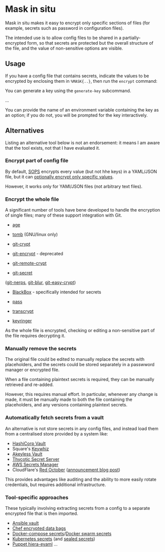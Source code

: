 # Mask in situ

Mask in situ makes it easy to encrypt only specific sections of files (for example, secrets such as password in configuration files).

The intended use is to allow config files to be shared in a partially-encrypted form, so that secrets are protected but the overall structure of the file, and the value of non-sensitive options are visible.

## Usage

If you have a config file that contains secrets, indicate the values to be encrypted by enclosing them in `%MASK{..}`, then run the `encrypt` command:

You can generate a key using the `generate-key` subcommand.

...

You can provide the name of an environment variable containing the key as an option; if you do not, you will be prompted for the key interactively.


## Alternatives

Listing an alternative tool below is not an endorsement: it means I am aware that the tool exists, not that I have evaluated it.

### Encrypt part of config file

By default, [SOPS](https://github.com/mozilla/sops) encrypts every value (but not hhe keys) in a YAML/JSON file, but it can [optionally encrypt only specific values](https://github.com/mozilla/sops#encrypting-only-parts-of-a-file).

However, it works only for YAMl/JSON files (not arbitrary text files).

### Encrypt the whole file

A significant number of tools have bene developed to handle the encryption of single files; many of these support integration with Git.

* [age](https://github.com/FiloSottile/age)
* [tomb](https://www.dyne.org/software/tomb/) (GNU/linux only)

* [git-crypt](https://github.com/AGWA/git-crypt)
* [git-encrypt](https://github.com/shadowhand/git-encrypt) - deprecated
* [git-remote-crypt](https://github.com/spwhitton/git-remote-gcrypt)
* [git-secret](https://github.com/sobolevn/git-secret)
  

([git-nerps](https://github.com/mk-fg/git-nerps), [git-blur](https://github.com/acasajus/git-blur), [git-easy-crypt](https://github.com/taojy123/git-easy-crypt))
  
* [BlackBox](https://github.com/StackExchange/blackbox) - specifically intended for secrets

* [pass](https://www.passwordstore.org/)
* [transcrypt](https://github.com/elasticdog/transcrypt)
* [keyringer](https://keyringer.pw/)

As the whole file is encrypted, checking or editing a non-sensitive part of the file requires decrypting it.


### Manually remove the secrets

The original file could be edited to manually replace the secrets with placeholders, and the secrets could be stored separately in a passwword manager or encrypted file.

When a file containing plaintext secrets is required, they can be manually retrieved and re-added.

However, this requires manual effort.
In particular, whenever any change is made, it must be manually made to both the file containing the placeholders, and any versions containing plaintext secrets.


### Automatically fetch secrets from a vault

An alternative is not store secrets in any config files, and instead load them from a centralised store provided by a system like:

* [HashiCorp Vault](https://www.vaultproject.io/)
* Square's [Keywhiz](https://square.github.io/keywhiz/)
* [Akeyless Vault](https://www.akeyless.io/)
* [Thycotic Secret Server](https://thycotic.com/products/secret-server/)
* [AWS Secrets Manager](https://aws.amazon.com/secrets-manager/)
* CloudFlare's [Red October](https://github.com/cloudflare/redoctober) ([announcement blog post](https://blog.cloudflare.com/red-october-cloudflares-open-source-implementation-of-the-two-man-rule/))

This provides advantages like auditing and the ability to more easily rotate credentials, but requires additional infrastructure.


### Tool-specific approaches

These typically involving extracting secrets from a config to a separate encrypted file that is then imported.

* [Ansible vault](https://docs.ansible.com/ansible/latest/user_guide/vault.html)
* [Chef encrypted data bags](https://docs.chef.io/data_bags/#encrypt-a-data-bag-item)
* [Docker-compose secrets](https://docs.docker.com/compose/compose-file/compose-file-v3/#secrets)/[Docker swarm secrets](https://docs.docker.com/engine/swarm/secrets/)
* [Kubernetes secrets](https://kubernetes.io/docs/concepts/configuration/secret/) (and [sealed secrets](https://github.com/bitnami-labs/sealed-secrets))
* [Puppet hiera-eyaml](https://puppet.com/blog/encrypt-your-data-using-hiera-eyaml/)
...

